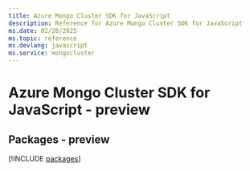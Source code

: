 ```yaml
---
title: Azure Mongo Cluster SDK for JavaScript
description: Reference for Azure Mongo Cluster SDK for JavaScript
ms.date: 02/28/2025
ms.topic: reference
ms.devlang: javascript
ms.service: mongocluster
---
```

# Azure Mongo Cluster SDK for JavaScript - preview
## Packages - preview
[!INCLUDE [packages](mongo-cluster-index.md)]